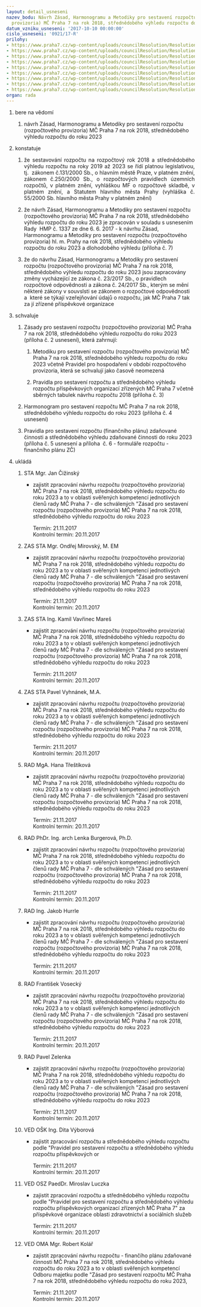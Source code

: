 ```yaml
---
layout: detail_usneseni
nazev_bodu: Návrh Zásad, Harmonogramu a Metodiky pro sestavení rozpočtu (rozpočtového
  provizoria) MČ Praha 7 na rok 2018, střednědobého výhledu rozpočtu do roku 2023
datum_vzniku_usneseni: '2017-10-10 00:00:00'
cislo_usneseni: '0921/17-R'
prilohy:
- https://www.praha7.cz/wp-content/uploads/councilResolution/Resolutions/29083/export/Duvodova_zprava_rozpocet~256043.docx
- https://www.praha7.cz/wp-content/uploads/councilResolution/Resolutions/29083/export/Priloha_c_2_Zasady_pro_sestaveni_rozpoctu_2017~256042.doc
- https://www.praha7.cz/wp-content/uploads/councilResolution/Resolutions/29083/export/Kopiepriloha_3_PO_doplneni~256041.xls
- https://www.praha7.cz/wp-content/uploads/councilResolution/Resolutions/29083/export/Priloha_c_4_Harmonogram_priprava_rozpoctu_MC_P7_na_2017~256040.doc
- https://www.praha7.cz/wp-content/uploads/councilResolution/Resolutions/29083/export/Zasady_rozpocet_ZC_20181~256039.doc
- https://www.praha7.cz/wp-content/uploads/councilResolution/Resolutions/29083/export/Rozpocetfinancniplan2018~256038.xlsx
- https://www.praha7.cz/wp-content/uploads/councilResolution/Resolutions/29083/export/Vypisucetnihorozvrhuzdanovanacinnost~256037.pdf
- https://www.praha7.cz/wp-content/uploads/councilResolution/Resolutions/29083/export/UsneseniRadyHMPPDFeBookUsnesenic1337verze11VEREJNE~256036.pdf
- https://www.praha7.cz/wp-content/uploads/councilResolution/Resolutions/29083/export/export~295099.pdf
organ: rada
---
```

<ol class="urzList_view" id="urzList">
<li class="urzClass1" id=""><span name="1">bere na vědomí</span> 
<ol class="urzOlClass">
<li class="urzClass2" style="TEXT-ALIGN: left" id=""><span><p>návrh Zásad, Harmonogramu a Metodiky pro sestavení rozpočtu (rozpočtového provizoria) MČ Praha 7 na rok 2018, střednědobého výhledu rozpočtu do roku 2023</p></span></li></ol></li>
<li class="urzClass1" id=""><span name="6">konstatuje</span> 
<ol class="urzOlClass" id="">
<li class="urzClass2" style="TEXT-ALIGN: justify" id=""><span><p style="TEXT-ALIGN: justify" data-mce-style="text-align: justify;">že sestavování rozpočtu na&nbsp;rozpočtový&nbsp;rok 2018 a střednědobého výhledu rozpočtu na roky 2019 až 2023 se řídí platnou legislativou, tj.&nbsp; zákonem č.131/2000 Sb., o hlavním městě Praze, v platném znění, zákonem č.250/2000 Sb., o rozpočtových pravidlech územních rozpočtů, v platném znění, vyhláškou MF o rozpočtové skladbě, v platném znění, a Statutem hlavního města Prahy (vyhláška č. 55/2000 Sb. hlavního města Prahy v platném znění)<br></p></span></li>
<li class="urzClass2" id="" style="text-align: left;"><span><p>že návrh Zásad, Harmonogramu a Metodiky pro sestavení rozpočtu (rozpočtového provizoria) MČ Praha 7 na rok 2018, střednědobého výhledu rozpočtu do roku 2023 je zpracován v souladu s usnesením Rady&nbsp; HMP č. 1337 ze dne 6. 6. 2017 - k návrhu Zásad, Harmonogramu a Metodiky pro sestavení rozpočtu (rozpočtového provizoria) hl. m. Prahy na rok 2018, střednědobého výhledu rozpočtu do roku 2023 a dlohodobého výhledu (příloha č. 7) <br></p></span></li><li class="urzClass2" id="" style="text-align: left;"><span><p>že do návrhu Zásad, Harmonogramu a Metodiky pro sestavení rozpočtu (rozpočtového provizoria) MČ Praha 7 na rok 2018, střednědobého výhledu rozpočtu do roku 2023 jsou zapracovány změny vycházející ze zákona č. 23/2017 Sb., o pravidlech rozpočtové odpovědnosti a zákona č. 24/2017 Sb., kterým se mění některé zákony v souvslsti se zákonem o rozpočtové odpovědnosti a&nbsp; které se týkají vzeřejňování údajů o rozpočtu, jak MČ Praha 7 tak za jí zřízené příspěvkové organizace <br></p></span></li></ol></li>
<li class="urzClass1" id=""><span name="24">schvaluje</span> 
<ol class="urzOlClass" id="">
<li class="urzClass2" style="TEXT-ALIGN: left" id=""><span><p>Zásady pro sestavení rozpočtu (rozpočtového provizoria) MČ Praha 7 na rok 2018, střednědobého výhledu rozpočtu do roku 2023 (příloha č. 2 usnesení), která zahrnují: <br></p></span><ol class="urzUlClass"><li class="urzClass3" id="" style="text-align: left;"><span><p>Metodiku pro sestavení rozpočtu (rozpočtového provizoria) MČ Praha 7 na rok 2018, střednědobého výhledu rozpočtu do roku 2023 včetně Pravidel pro hospodaření v období rozpočtového provizoria, která se schvalují jako časově neomezená</p></span></li><li class="urzClass3" id="" style="text-align: left;"><span><p>Pravidla pro sestavení rozpočtu a střednědobého výhledu rozpočtu příspěvkových organizací zřízených MČ Praha 7 včetně sběrných tabulek návrhu rozpočtu 2018 (příloha č. 3)</p></span></li></ol></li>
<li class="urzClass2" style="TEXT-ALIGN: left" id=""><span><p>Harmonogram pro sestavení rozpočtu MČ Praha 7 na rok 2018, střednědobého výhledu rozpočtu do roku 2023 (příloha č. 4 usnesení) <br></p></span></li>
<li class="urzClass2" id="" style="text-align: left;"><span><p>Pravidla pro sestavení rozpočtu (finančního plánu) zdaňované činnosti a střednědobého výhledu zdaňované činnosti do roku 2023&nbsp; (příloha č. 5 usnesení a příloha&nbsp; č. 6 - formuláře rozpočtu - finančního plánu ZČ) <br></p></span></li></ol></li><li class="urzClass1" id="urzUkoly"><span name="1">ukládá</span><ol class="urzOlClass"><li class="urzClass2"><span><p>STA Mgr. Jan Čižinský</p></span><ul class="urzUlClass"><li class="urzClass3"><span><p>zajistit zpracování návrhu rozpočtu (rozpočtového provizoria) MČ Praha 7 na rok 2018, střednědobého výhledu rozpočtu do roku 2023 a to v oblasti svěřených kompetencí jednotlivých členů rady MČ Praha 7 - dle schválených "Zásad pro sestavení rozpočtu (rozpočtového provizoria) MČ Praha 7 na rok 2018, střednědobého výhledu rozpočtu do roku 2023</p></span><span class="urzUkolTermin">  Termín:&nbsp;21.11.2017</span><div class="urzUkolTermin">  Kontrolní termín:&nbsp;20.11.2017</div></li></ul></li><li class="urzClass2"><span><p>ZAS STA Mgr. Ondřej Mirovský, M. EM</p></span><ul class="urzUlClass"><li class="urzClass3"><span><p>zajistit zpracování návrhu rozpočtu (rozpočtového provizoria) MČ Praha 7 na rok 2018, střednědobého výhledu rozpočtu do roku 2023 a to v oblasti svěřených kompetencí jednotlivých členů rady MČ Praha 7 - dle schválených "Zásad pro sestavení rozpočtu (rozpočtového provizoria) MČ Praha 7 na rok 2018, střednědobého výhledu rozpočtu do roku 2023</p></span><span class="urzUkolTermin">  Termín:&nbsp;21.11.2017</span><div class="urzUkolTermin">  Kontrolní termín:&nbsp;20.11.2017</div></li></ul></li><li class="urzClass2"><span><p>ZAS STA Ing. Kamil Vavřinec Mareš</p></span><ul class="urzUlClass"><li class="urzClass3"><span><p>zajistit zpracování návrhu rozpočtu (rozpočtového provizoria) MČ Praha 7 na rok 2018, střednědobého výhledu rozpočtu do roku 2023 a to v oblasti svěřených kompetencí jednotlivých členů rady MČ Praha 7 - dle schválených "Zásad pro sestavení rozpočtu (rozpočtového provizoria) MČ Praha 7 na rok 2018, střednědobého výhledu rozpočtu do roku 2023</p></span><span class="urzUkolTermin">  Termín:&nbsp;21.11.2017</span><div class="urzUkolTermin">  Kontrolní termín:&nbsp;20.11.2017</div></li></ul></li><li class="urzClass2"><span><p>ZAS STA Pavel Vyhnánek, M.A.</p></span><ul class="urzUlClass"><li class="urzClass3"><span><p>zajistit zpracování návrhu rozpočtu (rozpočtového provizoria) MČ Praha 7 na rok 2018, střednědobého výhledu rozpočtu do roku 2023 a to v oblasti svěřených kompetencí jednotlivých členů rady MČ Praha 7 - dle schválených "Zásad pro sestavení rozpočtu (rozpočtového provizoria) MČ Praha 7 na rok 2018, střednědobého výhledu rozpočtu do roku 2023</p></span><span class="urzUkolTermin">  Termín:&nbsp;21.11.2017</span><div class="urzUkolTermin">  Kontrolní termín:&nbsp;20.11.2017</div></li></ul></li><li class="urzClass2"><span><p>RAD MgA. Hana Třeštíková</p></span><ul class="urzUlClass"><li class="urzClass3"><span><p>zajistit zpracování návrhu rozpočtu (rozpočtového provizoria) MČ Praha 7 na rok 2018, střednědobého výhledu rozpočtu do roku 2023 a to v oblasti svěřených kompetencí jednotlivých členů rady MČ Praha 7 - dle schválených "Zásad pro sestavení rozpočtu (rozpočtového provizoria) MČ Praha 7 na rok 2018, střednědobého výhledu rozpočtu do roku 2023</p></span><span class="urzUkolTermin">  Termín:&nbsp;21.11.2017</span><div class="urzUkolTermin">  Kontrolní termín:&nbsp;20.11.2017</div></li></ul></li><li class="urzClass2"><span><p>RAD PhDr. Ing. arch Lenka Burgerová, Ph.D.</p></span><ul class="urzUlClass"><li class="urzClass3"><span><p>zajistit zpracování návrhu rozpočtu (rozpočtového provizoria) MČ Praha 7 na rok 2018, střednědobého výhledu rozpočtu do roku 2023 a to v oblasti svěřených kompetencí jednotlivých členů rady MČ Praha 7 - dle schválených "Zásad pro sestavení rozpočtu (rozpočtového provizoria) MČ Praha 7 na rok 2018, střednědobého výhledu rozpočtu do roku 2023</p></span><span class="urzUkolTermin">  Termín:&nbsp;21.11.2017</span><div class="urzUkolTermin">  Kontrolní termín:&nbsp;20.11.2017</div></li></ul></li><li class="urzClass2"><span><p>RAD Ing. Jakob Hurrle</p></span><ul class="urzUlClass"><li class="urzClass3"><span><p>zajistit zpracování návrhu rozpočtu (rozpočtového provizoria) MČ Praha 7 na rok 2018, střednědobého výhledu rozpočtu do roku 2023 a to v oblasti svěřených kompetencí jednotlivých členů rady MČ Praha 7 - dle schválených "Zásad pro sestavení rozpočtu (rozpočtového provizoria) MČ Praha 7 na rok 2018, střednědobého výhledu rozpočtu do roku 2023</p></span><span class="urzUkolTermin">  Termín:&nbsp;21.11.2017</span><div class="urzUkolTermin">  Kontrolní termín:&nbsp;20.11.2017</div></li></ul></li><li class="urzClass2"><span><p>RAD František Vosecký</p></span><ul class="urzUlClass"><li class="urzClass3"><span><p>zajistit zpracování návrhu rozpočtu (rozpočtového provizoria) MČ Praha 7 na rok 2018, střednědobého výhledu rozpočtu do roku 2023 a to v oblasti svěřených kompetencí jednotlivých členů rady MČ Praha 7 - dle schválených "Zásad pro sestavení rozpočtu (rozpočtového provizoria) MČ Praha 7 na rok 2018, střednědobého výhledu rozpočtu do roku 2023</p></span><span class="urzUkolTermin">  Termín:&nbsp;21.11.2017</span><div class="urzUkolTermin">  Kontrolní termín:&nbsp;20.11.2017</div></li></ul></li><li class="urzClass2"><span><p>RAD Pavel Zelenka</p></span><ul class="urzUlClass"><li class="urzClass3"><span><p>zajistit zpracování návrhu rozpočtu (rozpočtového provizoria) MČ Praha 7 na rok 2018, střednědobého výhledu rozpočtu do roku 2023 a to v oblasti svěřených kompetencí jednotlivých členů rady MČ Praha 7 - dle schválených "Zásad pro sestavení rozpočtu (rozpočtového provizoria) MČ Praha 7 na rok 2018, střednědobého výhledu rozpočtu do roku 2023</p></span><span class="urzUkolTermin">  Termín:&nbsp;21.11.2017</span><div class="urzUkolTermin">  Kontrolní termín:&nbsp;20.11.2017</div></li></ul></li><li class="urzClass2"><span><p>VED OŠK Ing. Dita Výborová</p></span><ul class="urzUlClass"><li class="urzClass3"><span><p>zajistit zpracování rozpočtu a střednědobého výhledu rozpočtu podle "Pravidel pro sestavení rozpočtu a střednědobého výhledu rozpočtu příspěvkových or</p></span><span class="urzUkolTermin">  Termín:&nbsp;21.11.2017</span><div class="urzUkolTermin">  Kontrolní termín:&nbsp;20.11.2017</div></li></ul></li><li class="urzClass2"><span><p>VED OSZ PaedDr. Miroslav Luczka</p></span><ul class="urzUlClass"><li class="urzClass3"><span><p>zajistit zpracování rozpočtu a střednědobého výhledu rozpočtu podle "Pravidel pro sestavení rozpočtu a střednědobého výhledu rozpočtu příspěvkových organizací zřízených MČ Praha 7" za příspěvkové organizace oblasti zdravotnictví a sociálních služeb</p></span><span class="urzUkolTermin">  Termín:&nbsp;21.11.2017</span><div class="urzUkolTermin">  Kontrolní termín:&nbsp;20.11.2017</div></li></ul></li><li class="urzClass2"><span><p>VED OMA Mgr. Robert Kolář</p></span><ul class="urzUlClass"><li class="urzClass3"><span><p>zajistit zpracování návrhu rozpočtu - finančího plánu zdaňované činnosti  MČ Praha 7 na rok 2018, střednědobého výhledu rozpočtu do roku 2023 a to v oblasti svěřených kompetencí Odboru majetku podle "Zásad pro sestavení rozpočtu  MČ Praha 7 na rok 2018, střednědobého výhledu rozpočtu do roku 2023,</p></span><span class="urzUkolTermin">  Termín:&nbsp;21.11.2017</span><div class="urzUkolTermin">  Kontrolní termín:&nbsp;20.11.2017</div></li></ul></li></ol></li>
</ol>